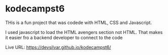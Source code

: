 # kodecampst6

THis is a fun project that was codede with HTML, CSS and  Javascript.

I used javascript to load the HTML avengers section not HTML.
That makes it easier fro a backend developer to connect to the code

Live URL: https://devsilvar.github.io/kodecampst6/
